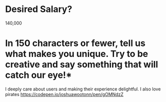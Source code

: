 # Desired Salary?
140,000

# In 150 characters or fewer, tell us what makes you unique. Try to be creative and say something that will catch our eye!*
I deeply care about users and making their experience delightful. I also love pirates https://codepen.io/joshuawootonn/pen/gOMNdzZ
